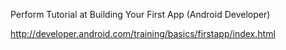 Perform Tutorial at Building Your First App (Android Developer)

http://developer.android.com/training/basics/firstapp/index.html